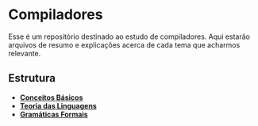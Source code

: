# Compiladores

Esse é um repositório destinado ao estudo de compiladores. Aqui estarão arquivos de resumo e explicações acerca de cada tema que acharmos relevante.

## **Estrutura**

- [**Conceitos Básicos**](/conceitos-basicos)
- [**Teoria das Linguagens**](/teoria-das-linguagens)
- [**Gramáticas Formais**](/gramaticas-formais)
